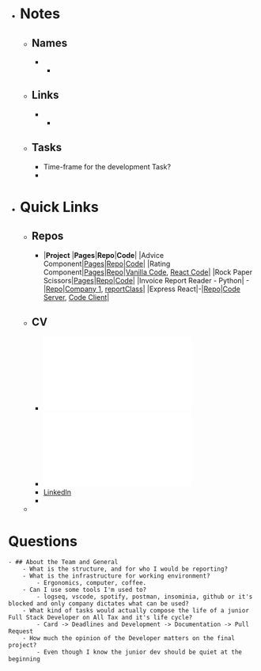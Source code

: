 - # Notes
	- ## Names
		- -
	- ## Links
		- -
	- ## Tasks
		- Time-frame for the development Task?
		-
- # Quick Links
	- ## Repos
		- |**Project** |**Pages**|**Repo**|**Code**|
		  |Advice Component|[Pages](https://felipeguerra5.github.io/Advice-Api-Component/)|[Repo](https://github.com/FelipeGuerra5/Advice-Api-Component)|[Code](https://github.com/FelipeGuerra5/Advice-Api-Component/blob/main/src/App.jsx)|
		  |Rating Component|[Pages](https://felipeguerra5.github.io/Rating-Component/)|[Repo](https://github.com/FelipeGuerra5/Rating-Component)|[Vanilla Code](https://github.com/FelipeGuerra5/Rating-Component), [React Code](https://github.com/FelipeGuerra5/Rating-Component/blob/react-try/vite-project/src/App.jsx)|
		  |Rock Paper Scissors|[Pages](https://felipeguerra5.github.io/rock-paper-scissors/)|[Repo](https://github.com/FelipeGuerra5/rock-paper-scissors)|[Code](https://github.com/FelipeGuerra5/rock-paper-scissors/blob/main/app.js)|
		  |Invoice Report Reader - Python| - |[Repo](https://github.com/FelipeGuerra5/PDF_NFe_Report_Reader)|[Company 1](https://github.com/FelipeGuerra5/PDF_NFe_Report_Reader/blob/main/_objects/company_1.py),  [reportClass](https://github.com/FelipeGuerra5/PDF_NFe_Report_Reader/blob/main/_objects/reportclass.py)|
		  |Express React|-|[Repo](https://github.com/FelipeGuerra5/express-react/tree/main)|[Code Server](https://github.com/FelipeGuerra5/express-react/blob/main/server/server.js), [Code Client](https://github.com/FelipeGuerra5/express-react/blob/main/client/src/App.jsx)|
	- ## CV
		- ![WebDevFelipeGuerra.pdf](../assets/WebDevFelipeGuerra_1690227783023_0.pdf)
		- ![FelipeBaldimGuerra_WebDev_En.pdf](../assets/FelipeBaldimGuerra_WebDev_En_1690227900367_0.pdf)
		- [LinkedIn](https://www.linkedin.com/in/felipe-baldim-guerra-858556127/)
		-
	-
# Questions
	- ## About the Team and General
		- What is the structure, and for who I would be reporting?
		- What is the infrastructure for working environment?
			- Ergonomics, computer, coffee.
		- Can I use some tools I'm used to?
			- logseq, vscode, spotify, postman, insominia, github or it's blocked and only company dictates what can be used?
		- What kind of tasks would actually compose the life of a junior Full Stack Developer on All Tax and it's life cycle?
			- Card -> Deadlines and Development -> Documentation -> Pull Request
		- How much the opinion of the Developer matters on the final project?
			- Even though I know the junior dev should be quiet at the beginning